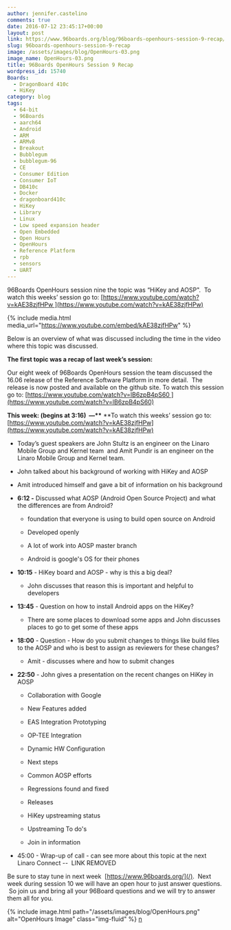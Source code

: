 ```yaml
---
author: jennifer.castelino
comments: true
date: 2016-07-12 23:45:17+00:00
layout: post
link: https://www.96boards.org/blog/96boards-openhours-session-9-recap/
slug: 96boards-openhours-session-9-recap
image: /assets/images/blog/OpenHours-03.png
image_name: OpenHours-03.png
title: 96Boards OpenHours Session 9 Recap
wordpress_id: 15740
Boards:
  - DragonBoard 410c
  - HiKey
category: blog
tags:
  - 64-bit
  - 96Boards
  - aarch64
  - Android
  - ARM
  - ARMv8
  - Breakout
  - Bubblegum
  - bubblegum-96
  - CE
  - Consumer Edition
  - Consumer IoT
  - DB410c
  - Docker
  - dragonboard410c
  - HiKey
  - Library
  - Linux
  - Low speed expansion header
  - Open Embedded
  - Open Hours
  - OpenHours
  - Reference Platform
  - rpb
  - sensors
  - UART
---
```


96Boards OpenHours session nine the topic was “HiKey and AOSP".  To watch this weeks’ session go to: [https://www.youtube.com/watch?v=kAE38zjfHPw ](https://www.youtube.com/watch?v=kAE38zjfHPw)

{% include media.html media_url="https://www.youtube.com/embed/kAE38zjfHPw" %}

Below is an overview of what was discussed including the time in the video where this topic was discussed.

**The first topic was a recap of last week’s session:**

Our eight week of 96Boards OpenHours session the team discussed the 16.06 release of the Reference Software Platform in more detail.  The release is now posted and available on the github site. To watch this session go to: [https://www.youtube.com/watch?v=lB6zpB4pS60 ](https://www.youtube.com/watch?v=lB6zpB4pS60)

**This week: (begins at 3:16)  —\*\*** \*\*To watch this weeks’ session go to:  [https://www.youtube.com/watch?v=kAE38zjfHPw](https://www.youtube.com/watch?v=kAE38zjfHPw)

- Today’s guest speakers are John Stultz is an engineer on the Linaro Mobile Group and Kernel team  and Amit Pundir is an engineer on the Linaro Mobile Group and Kernel team.

- John talked about his background of working with HiKey and AOSP

- Amit introduced himself and gave a bit of information on his background

- **6:12 -** Discussed what AOSP (Android Open Source Project) and what the differences are from Android?

  - foundation that everyone is using to build open source on Android

  - Developed openly

  - A lot of work into AOSP master branch

  - Android is google's OS for their phones

- **10:15** - HiKey board and AOSP - why is this a big deal?

  - John discusses that reason this is important and helpful to developers

- **13:45** - Question on how to install Android apps on the HiKey?

  - There are some places to download some apps and John discusses places to go to get some of these apps

- **18:00** - Question - How do you submit changes to things like build files to the AOSP and who is best to assign as reviewers for these changes?

  - Amit - discusses where and how to submit changes

- **22:50** - John gives a presentation on the recent changes on HiKey in AOSP

  - Collaboration with Google

  - New Features added

  - EAS Integration Prototyping

  - OP-TEE Integration

  - Dynamic HW Configuration

  - Next steps

  - Common AOSP efforts

  - Regressions found and fixed

  - Releases

  - HiKey upstreaming status

  - Upstreaming To do's

  - Join in information

- 45:00 - Wrap-up of call - can see more about this topic at the next Linaro Connect --  LINK REMOVED

Be sure to stay tune in next week  [https://www.96boards.org/](/).  Next week during session 10 we will have an open hour to just answer questions.  So join us and bring all your 96Board questions and we will try to answer them all for you.

{% include image.html path="/assets/images/blog/OpenHours.png" alt="OpenHours Image" class="img-fluid" %}
[n](/blog/installing-docker-aarch64-96boards-ce/)
